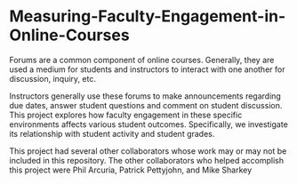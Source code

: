 # Measuring-Faculty-Engagement-in-Online-Courses

Forums are a common component of online courses. Generally, they are
used a medium for students and instructors to interact with one another for
discussion, inquiry, etc.

Instructors generally use these forums to make announcements regarding due dates,
answer student questions and comment on student discussion. This project explores
how faculty engagement in these specific environments affects various student outcomes.
Specifically, we investigate its relationship with student activity and student grades.

This project had several other collaborators whose work may or may not be included
in this repository. The other collaborators who helped accomplish this project
were Phil Arcuria, Patrick Pettyjohn, and Mike Sharkey
